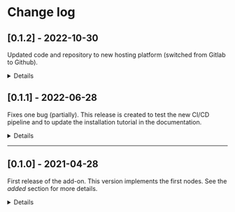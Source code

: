 # Change log

## [0.1.2] - 2022-10-30

Updated code and repository to new hosting platform (switched from Gitlab to Github).

<details><summary>Details</summary>

### Added

* Add first elements for Gitlab --> Github migration ([#2](https://github.com/Quantum-Creative-Group/quantum_nodes/pull/3))

### Fixed

* Update resources to Github ([#3](https://github.com/Quantum-Creative-Group/quantum_nodes/pull/3)) 
* [CI/CD] Fixed wrong name for master branch in workflow (b29383024240ec89568b5281de5a0b21e300549e)
* [Docs] Updated CHANGELOG (2de3256d3f3302830f518c6879df8f1642abd185)
* [Docs] Updated manual documentation (4bae25676c203ed56287a7d492f37c372bb52b60)
* Update documentation ([#4](https://github.com/Quantum-Creative-Group/quantum_nodes/pull/4))

</details>

## [0.1.1] - 2022-06-28

Fixes one bug (partially). This release is created to test the new CI/CD pipeline
and to update the installation tutorial in the documentation.

<details><summary>Details</summary>

### Fixed

- Error on creating new Bloch Sphere (!34)

</details>

------------------------------------------------------------------------------------------

## [0.1.0] - 2021-04-28

First release of the add-on.
This version implements the first nodes.
See the *added* section for more details.

<details><summary>Details</summary>

### Added

#### Nodes

* **Quantum gates**
  * Single qubit gates
    * Hadamard gate (H)
    * I gate (Id)
    * S gate (S)
    * SDG gate (SDG)
    * T gate (T)
    * TDG gate (TDG)
    * X gate (X)
    * Y gate (Y)
    * Z gate (Z)
  * R gates
    * RX gate (RX)
    * RY gate (RY)
    * RZ gate (RZ)
  * C gates
    * CH gate (CH)
    * CX gate (CX)
    * CY gate (CY)
    * CZ gate (CZ)
    * CCX gate (CCX)
    * CSWAP gate (CSWAP)
  * SWAP gate (SWAP)

* **Quantum circuits initialization**
  * Classical register
  * Quantum register
  * Quantum circuit

* **Outputs**
  * Visualization
    * Bloch sphere
    * Histogram
    * State city (*3D model still WIP*)
  * Circuit output
    * Get count
    * IBM output (*still WIP*)
    * Output state
    * Measure

* **James Wootton [QuantumBlur](https://github.com/qiskit-community/QuantumBlur)**
  * QuantumBlur input
  * QuantumBlur output

* **Numpy complex128**
  * Split complex128

* **Azercoco [2D simulation of Schrödinger equation](https://github.com/Azercoco/Python-2D-Simulation-of-Schrodinger-Equation)**
  * Schrödinger equation simulation

#### Sockets

* Classical register
* Quantum register
* Quantum circuit
* Quantum count
* Numpy long complex (complex128)

#### Visualization

* Bloch sphere
* Histogram

#### UI

* Quantum nodes menu (references all the nodes)
* Quantum nodes panel (references all the nodes, visualization tools and IBM connection)

#### Demo add-on

* Add a new mesh panel
  * Add a new mesh
  * Subdivide a mesh

* Demo panel
  * Select a new target
  * Delete the current target
  * Settings
    * Select axis
    * Select qubit
    * Add a gate (H, X or Y)
  * Visualize the circuit
  * Reset circuits
  * Apply quantum algorithm
  * Duplicate creation
  * Advanced (redirection to the animation nodes editor)
  * 'Need help ?' button
  * 'Creation gallery' button

### Fixed

### Changed

</details>